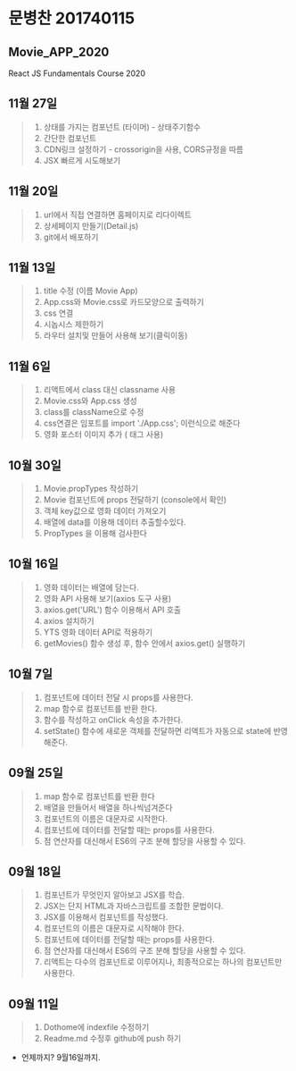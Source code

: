# 문병찬 201740115
## Movie_APP_2020
React JS Fundamentals Course 2020

## 11월 27일
>1. 상태를 가지는 컴포넌트 (타이머) - 상태주기함수
>2. 간단한 컴포넌트
>3. CDN링크 설정하기 - crossorigin을 사용, CORS규정을 따름
>4. JSX 빠르게 시도해보기
## 11월 20일
>1. url에서 직접 연결하면 홈페이지로 리다이렉트
>2. 상세페이지 만들기(Detail.js)
>3. git에서 배포하기

## 11월 13일
>1. title 수정 (이름 Movie App)
>2. App.css와 Movie.css로 카드모양으로 출력하기
>3. css 연결
>4. 시놉시스 제한하기
>5. 라우터 설치및 만들어 사용해 보기(클릭이동)

## 11월 6일
>1. 리액트에서 class 대신 classname 사용
>2. Movie.css와 App.css 생성
>3. class를 className으로 수정
>4. css연결은 임포트를 import './App.css'; 이런식으로 해준다
>5. 영화 포스터 이미지 추가 ( 태그 사용)

## 10월 30일
>1. Movie.propTypes 작성하기
>2. Movie 컴포넌트에 props 전달하기 (console에서 확인)
>3. 객체 key값으로 영화 데이터 가져오기
>4. 배열에 data를 이용해 데이터 추출할수있다.
>5. PropTypes 을 이용해 검사한다

## 10월 16일
>1. 영화 데이터는 배열에 담는다.
>2. 영화 API 사용해 보기(axios 도구 사용)
>3. axios.get('URL') 함수 이용해서 API 호출
>4. axios 설치하기
>5. YTS 영화 데이터 API로 적용하기
>6. getMovies() 함수 생성 후, 함수 안에서 axios.get() 실행하기

## 10월 7일
>1. 컴포넌트에 데이터 전달 시 props를 사용한다.
>2. map 함수로 컴포넌트를 반환 한다.
>3. 함수를 작성하고 onClick 속성을 추가한다.
>4. setState() 함수에 새로운 객체를 전달하면 리액트가 자동으로 state에 반영해준다.

## 09월 25일
>1. map 함수로 컴포넌트를 반환 한다
>2. 배열을 만들어서 배열을 하나씩넘겨준다
>3. 컴포넌트의 이름은 대문자로 시작한다.
>4. 컴포넌트에 데이터를 전달할 때는 props를 사용한다.
>5. 점 연산자를 대신해서 ES6의 구조 분해 할당을 사용할 수 있다.

## 09월 18일
>1. 컴포넌트가 무엇인지 알아보고 JSX를 학습.
>2. JSX는 단지 HTML과 자바스크립트를 조합한 문법이다.
>3. JSX를 이용해서 컴포넌트를 작성했다.
>4. 컴포넌트의 이름은 대문자로 시작해야 한다.
>5. 컴포넌트에 데이터를 전달할 때는 props를 사용한다.
>6. 점 연산자를 대신해서 ES6의 구조 분해 할당을 사용할 수 있다.
>7. 리액트는 다수의 컴포넌트로 이루어지나, 최종적으로는 하나의 컴포넌트만 사용한다.

## 09월 11일
>1. Dothome에 indexfile 수정하기
>2. Readme.md 수정후 github에 push 하기
* 언제까지? 9월16일까지.

